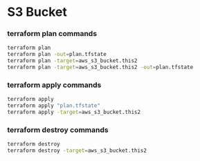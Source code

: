 # S3 Bucket

### terraform plan commands
```bash
terraform plan
terraform plan -out=plan.tfstate
terraform plan -target=aws_s3_bucket.this2
terraform plan -target=aws_s3_bucket.this2 -out=plan.tfstate
```

### terraform apply commands
```bash
terraform apply
terraform apply "plan.tfstate"
terraform apply -target=aws_s3_bucket.this2
```

### terraform destroy commands
```bash
terraform destroy
terraform destroy -target=aws_s3_bucket.this2
```
